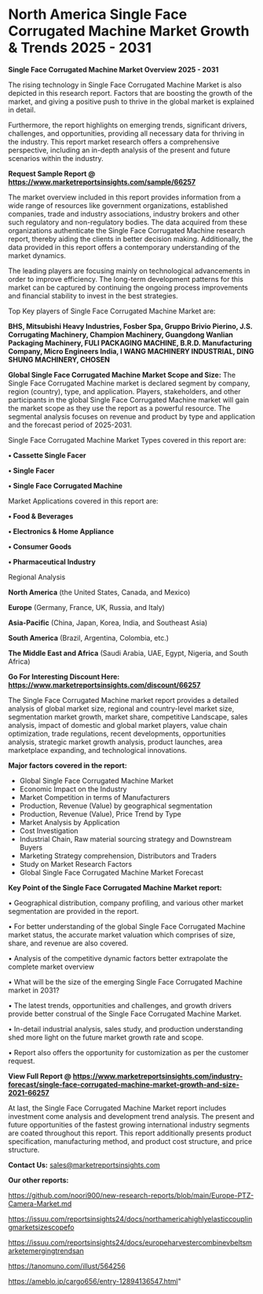 # North America Single Face Corrugated Machine Market Growth & Trends 2025 - 2031

<Strong> Single Face Corrugated Machine Market Overview 2025 - 2031</strong>

The rising technology in Single Face Corrugated Machine Market is also depicted in this research report. Factors that are boosting the growth of the market, and giving a positive push to thrive in the global market is explained in detail.

Furthermore, the report highlights on emerging trends, significant drivers, challenges, and opportunities, providing all necessary data for thriving in the industry. This report market research offers a comprehensive perspective, including an in-depth analysis of the present and future scenarios within the industry.

<strong>Request Sample Report @ <a href=https://www.marketreportsinsights.com/sample/66257>https://www.marketreportsinsights.com/sample/66257</a></strong>

The market overview included in this report provides information from a wide range of resources like government organizations, established companies, trade and industry associations, industry brokers and other such regulatory and non-regulatory bodies. The data acquired from these organizations authenticate the Single Face Corrugated Machine research report, thereby aiding the clients in better decision making. Additionally, the data provided in this report offers a contemporary understanding of the market dynamics.

The leading players are focusing mainly on technological advancements in order to improve efficiency. The long-term development patterns for this market can be captured by continuing the ongoing process improvements and financial stability to invest in the best strategies.

Top Key players of Single Face Corrugated Machine Market are:

<strong>BHS, Mitsubishi Heavy Industries, Fosber Spa, Gruppo Brivio Pierino, J.S. Corrugating Machinery, Champion Machinery, Guangdong Wanlian Packaging Machinery, FULI PACKAGING MACHINE, B.R.D. Manufacturing Company, Micro Engineers India, I WANG MACHINERY INDUSTRIAL, DING SHUNG MACHINERY, CHOSEN</strong>

<strong><b>Global Single Face Corrugated Machine Market Scope and Size:</b></strong>
The Single Face Corrugated Machine market is declared segment by company, region (country), type, and application. Players, stakeholders, and other participants in the global Single Face Corrugated Machine market will gain the market scope as they use the report as a powerful resource. The segmental analysis focuses on revenue and product by type and application and the forecast period of 2025-2031.

Single Face Corrugated Machine Market Types covered in this report are:

<strong>• Cassette Single Facer

• Single Facer

• Single Face Corrugated Machine</strong>

Market Applications covered in this report are:

<strong>• Food & Beverages

• Electronics & Home Appliance

• Consumer Goods

• Pharmaceutical Industry</strong> 

Regional Analysis

<strong>North America</strong> (the United States, Canada, and Mexico)

<strong>Europe</strong> (Germany, France, UK, Russia, and Italy)

<strong>Asia-Pacific</strong> (China, Japan, Korea, India, and Southeast Asia)

<strong>South America</strong> (Brazil, Argentina, Colombia, etc.)

<strong>The Middle East and Africa</strong> (Saudi Arabia, UAE, Egypt, Nigeria, and South Africa)

<strong>Go For Interesting Discount Here: <a href=https://www.marketreportsinsights.com/discount/66257>https://www.marketreportsinsights.com/discount/66257</a></strong>

The Single Face Corrugated Machine market report provides a detailed analysis of global market size, regional and country-level market size, segmentation market growth, market share, competitive Landscape, sales analysis, impact of domestic and global market players, value chain optimization, trade regulations, recent developments, opportunities analysis, strategic market growth analysis, product launches, area marketplace expanding, and technological innovations.

<strong><b>Major factors covered in the report:</b></strong>
<ul>
  <li>Global Single Face Corrugated Machine Market </li>
  <li>Economic Impact on the Industry</li>
  <li>Market Competition in terms of Manufacturers</li>
  <li>Production, Revenue (Value) by geographical segmentation</li>
  <li>Production, Revenue (Value), Price Trend by Type</li>
  <li>Market Analysis by Application</li>
  <li>Cost Investigation</li>
  <li>Industrial Chain, Raw material sourcing strategy and Downstream Buyers</li>
  <li>Marketing Strategy comprehension, Distributors and Traders</li>
  <li>Study on Market Research Factors</li>
  <li>Global Single Face Corrugated Machine Market Forecast</li>
</ul>

<strong><b>Key Point of the Single Face Corrugated Machine Market report:</b></strong>

• Geographical distribution, company profiling, and various other market segmentation are provided in the report.

• For better understanding of the global Single Face Corrugated Machine market status, the accurate market valuation which comprises of size, share, and revenue are also covered.

• Analysis of the competitive dynamic factors better extrapolate the complete market overview

• What will be the size of the emerging Single Face Corrugated Machine market in 2031?

• The latest trends, opportunities and challenges, and growth drivers provide better construal of the Single Face Corrugated Machine Market.

• In-detail industrial analysis, sales study, and production understanding shed more light on the future market growth rate and scope.

• Report also offers the opportunity for customization as per the customer request.

<strong><b>View Full Report @ <a href=https://www.marketreportsinsights.com/industry-forecast/single-face-corrugated-machine-market-growth-and-size-2021-66257>https://www.marketreportsinsights.com/industry-forecast/single-face-corrugated-machine-market-growth-and-size-2021-66257</a></b></strong>


At last, the Single Face Corrugated Machine Market report includes investment come analysis and development trend analysis. The present and future opportunities of the fastest growing international industry segments are coated throughout this report. This report additionally presents product specification, manufacturing method, and product cost structure, and price structure.

<strong>Contact Us:</strong>
sales@marketreportsinsights.com

<strong>Our other reports:</strong>

<a href=https://github.com/noori900/new-research-reports/blob/main/Europe-PTZ-Camera-Market.md>https://github.com/noori900/new-research-reports/blob/main/Europe-PTZ-Camera-Market.md</a>

<a href=https://issuu.com/reportsinsights24/docs/northamericahighlyelasticcouplingmarketsizescopefo>https://issuu.com/reportsinsights24/docs/northamericahighlyelasticcouplingmarketsizescopefo</a>

<a href=https://issuu.com/reportsinsights24/docs/europeharvestercombinevbeltsmarketemergingtrendsan>https://issuu.com/reportsinsights24/docs/europeharvestercombinevbeltsmarketemergingtrendsan</a>

<a href=https://tanomuno.com/illust/564256>https://tanomuno.com/illust/564256</a>

<a href=https://ameblo.jp/cargo656/entry-12894136547.html>https://ameblo.jp/cargo656/entry-12894136547.html</a>"
